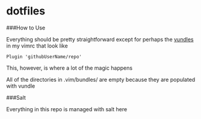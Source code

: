 dotfiles
========

###How to Use

Everything should be pretty straightforward except for perhaps the [vundles](https://github.com/gmarik/Vundle.vim) in my vimrc that look like
```
Plugin 'githubUserName/repo'
```
This, however, is where a lot of the magic happens

All of the directories in .vim/bundles/ are empty because they are populated with vundle

###Salt

Everything in this repo is managed with salt here
